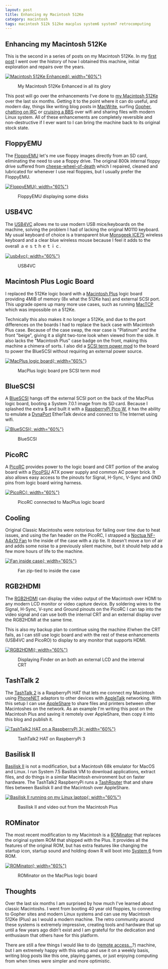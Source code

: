 ```yaml
---
layout: post
title: Enhancing my Macintosh 512Ke
category: macintosh
tags: macintosh 512k 512ke macplus system6 system7 retrocomputing
---
```


## Enhancing my Macintosh 512Ke

This is the second in a series of posts on my Macintosh 512Ke. In my [first post](/A-Macintosh-Story/) I went over the history of how I obtained this machine, initial exploration and repairs over the years.

[![Macintosh 512Ke Enhanced](/assets/images/posts/macintosh/macplus-enhanced.jpg){: width="60%"}](/assets/images/posts/macintosh/macplus-enhanced.jpg)
<figure><figcaption>My Macintosh 512Ke Enhanced in all its glory</figcaption></figure>

This post will go over the enhancements I've done to [my Macintosh 512Ke](https://en.wikipedia.org/wiki/Macintosh_512Ke#Official_upgrades) over the last six months. Getting it to the point where it can do useful, and modern day, things like writing blog posts in [MacWrite](https://en.wikipedia.org/wiki/MacWrite), surfing [Gopher](https://en.wikipedia.org/wiki/Gopher_(protocol)), [chatting on IRC](https://jcs.org/wallops) or [cruising a BBS](https://www.telnetbbsguide.com/bbs/captains-quarters-ii/) over wifi and sharing files with modern Linux system. All of these enhancements are completely reversible and non-destructive if I ever want to I can bring the machine back to its original stock state.

## FloppyEMU

The [FloppyEMU](https://www.bigmessowires.com/floppy-emu/) let's me use floppy images directly from an SD card, eliminating the need to use a floppy drive. The original 800k internal floppy drive suffered from [cheese-wheel-of-death](https://youtu.be/ia513LCN7jY) which I repaired, cleaned and lubricated for whenever I use real floppies, but I usually prefer the FloppyEMU.

[![FloppyEMU](/assets/images/posts/macintosh/floppyemu-close.jpg){: width="60%"}](/assets/images/posts/macintosh/floppyemu-close.jpg)
<figure><figcaption>FloppyEMU displaying some disks</figcaption></figure>

## USB4VC

The [USB4VC](https://github.com/dekuNukem/USB4VC) allows me to use modern USB mice/keyboards on the machine, solving the problem I had of lacking the original M0110 keyboard. My usual keyboard of choice is a transparent blue [Monsgeek ICE75](https://www.monsgeek.com/product/ice75-fully-assembled/#) wireless keyboard and a clear blue wireless mouse because I feel it adds to the overall ａｅｓｔｈｅｔｉｃ.

[![usb4vc](/assets/images/posts/macintosh/usb4vc.jpg){: width="60%"}](/assets/images/posts/macintosh/usb4vc.jpg)
<figure><figcaption>USB4VC</figcaption></figure>

## Macintosh Plus Logic Board

I replaced the 512Ke logic board with a [Macintosh Plus](https://en.wikipedia.org/wiki/Macintosh_Plus) logic board providing 4MiB of memory (8x what the 512Ke has) and external SCSI port. This upgrade opens up many more use cases, such as running [MacTCP](https://en.wikipedia.org/wiki/MacTCP) which was impossible on a 512Ke.

Technically this also makes it no longer a 512Ke, and due to the port differences on the boards I had to replace the back case with Macintosh Plus case. Because of the case swap, the rear case is "Platinum" and the front "beige", giving it a slight two-tone look when viewed from the side. It also lacks the "Macintosh Plus" case badge on the front, making this machine a chimera of sorts. I also did a [SCSI term power mod](https://tinkerdifferent.com/resources/mac-plus-scsi-term-power-mod.123/) to the board to power the BlueSCSI without requiring an external power source.

[![MacPlus logic board](/assets/images/posts/macintosh/macplus-logicboard.jpg){: width="60%"}](/assets/images/posts/macintosh/macplus-logicboard.jpg)
<figure><figcaption>MacPlus logic board pre SCSI term mod</figcaption></figure>

## BlueSCSI

A [BlueSCSI](https://bluescsi.com/) hangs off the external SCSI port on the back of the MacPlus logic board, booting a System 7.0.1 image from its SD card. Because I splashed the extra $ and built it with a [RaspberryPi Pico W](https://www.raspberrypi.com/documentation/microcontrollers/pico-series.html), it has the ability to emulate a [DynaPort](https://bluescsi.com/docs/WiFi-DaynaPORT) EtherTalk device and connect to The Internet using wifi.

[![BlueSCSI](/assets/images/posts/macintosh/bluescsi.jpg){: width="60%"}](/assets/images/posts/macintosh/bluescsi.jpg)
<figure><figcaption>BlueSCSI</figcaption></figure>

## PicoRC

A [PicoRC](https://github.com/dekuNukem/PicoRC) provides power to the logic board and CRT portion of the analog board with a [PicoPSU](https://www.mini-box.com/picoPSU-80) ATX power supply and common AC power brick. It also allows easy access to the pinouts for Signal, H-Sync, V-Sync and GND pins from logic board wiring harness.

[![PicoRC](/assets/images/posts/macintosh/picorc.jpg){: width="60%"}](/assets/images/posts/macintosh/picorc.jpg)
<figure><figcaption>PicoRC connected to MacPlus logic board</figcaption></figure>

## Cooling

Original Classic Macintoshs were notorious for failing over time due to heat issues, and using the fan header on the PicoRC, I strapped a [Noctua NF-A4x10 Fan](https://www.amazon.com/dp/B00NEMGCIA) to the inside of the case with a zip tie. It doesn't move a ton of air and adds some noise to a previously silent machine, but it should help add a few more hours of life to the machine.

[![Fan inside case](/assets/images/posts/macintosh/fan.jpg){: width="60%"}](/assets/images/posts/macintosh/fan.jpg)
<figure><figcaption>Fan zip-tied to inside the case</figcaption></figure>

## RGB2HDMI

The [RGB2HDMI](https://github.com/hoglet67/RGBtoHDMI) can display the video output of the Macintosh over HDMI to any modern LCD monitor or video capture device. By soldering wires to the Signal, H-Sync, V-sync and Ground pinouts on the PicoRC I can tap into the video signal and can use both the internal CRT and an external display over the RGB2HDMI at the same time.

This is also my backup plan to continue using the machine if/when the CRT fails, as I can still use logic board and with the rest of these enhancements (USB4VC and PicoRO) to display to any monitor that supports HDMI.

[![RGB2HDMI](/assets/images/posts/macintosh/rgb2hdmi.jpg){: width="60%"}](/assets/images/posts/macintosh/rgb2hdmi.jpg)
<figure><figcaption>Displaying Finder on an both an external LCD and the internal CRT</figcaption></figure>

## TashTalk 2

The [TashTalk 2](https://ko-fi.com/s/60b561a0e3) is a RaspberryPi HAT that lets me connect my Macintosh using [PhoneNET](https://en.wikipedia.org/wiki/PhoneNET) adaptors to other devices with [AppleTalk](https://en.wikipedia.org/wiki/AppleTalk) networking. With this setup I can use [AppleShare](https://en.wikipedia.org/wiki/AppleShare) to share files and printers between other Macintoshes on the network. As an example I'm writing this post on the Macintosh Plus and saving it remotely over AppleShare, then copy it into this blog and publish it.

[![TashTalk2 HAT on a RaspberryPi 3](/assets/images/posts/macintosh/tashtalk2.jpg){: width="60%"}](/assets/images/posts/macintosh/tashtalk2.jpg)
<figure><figcaption>TashTalk2 HAT on RaspberryPi 3</figcaption></figure>

## Basilisk II

[Basilisk II](https://basilisk.cebix.net/) is not a modification, but a Macintosh 68k emulator for MacOS and Linux. I run System 7.5 Basilisk VM to download applications, extract files, and do things in a similar Macintosh environment but on faster hardware. The TashTalk2 RaspberryPi runs a [TashRouter](https://github.com/lampmerchant/tashrouter/) that and share files between Basilisk II and the Macintosh over AppleShare.

[![Basilisk II running on my Linux laptop](/assets/images/posts/macintosh/basilisk.jpg){: width="60%"}](/assets/images/posts/macintosh/basilisk.jpg)
<figure><figcaption>Basilisk II and video out from the Macintosh Plus</figcaption></figure>

## ROMinator

The most recent modification to my Macintosh is a [ROMinator](https://jcm-1.com/product/rominator-v1-for-macintosh-plus/) that replaces the original system ROM that shipped with the Plus. It provides all the features of the original ROM, but has extra features like changing the startup icon, startup sound and holding down R will boot into [System 6](https://en.wikipedia.org/wiki/System_6) from ROM.

[![ROMinator](/assets/images/posts/macintosh/rominator.jpg){: width="60%"}](/assets/images/posts/macintosh/rominator.jpg)
<figure><figcaption>ROMinator on the MacPlus logic board</figcaption></figure>

## Thoughts

Over the last six months I am surprised by how much I've learned about classic Macintoshs. I went from  booting 40 year old floppies, to connecting to Gopher sites and modern Linux systems and can use my Macintosh 512Ke (Plus) as I would a modern machine. The retro community around these systems is extremely impressive, creating tools and hardware that up until a few years ago didn't exist and I am grateful for the dedication and enthusiasm that others have for this platform.

There are still a few things I would like to do ([remote access...](https://jetkvm.com/)?) machine, but I am extremely happy with this setup and use it on a weekly basis, writing blog posts like this one, playing games, or just enjoying computing from when times were simpler and more optimistic.
